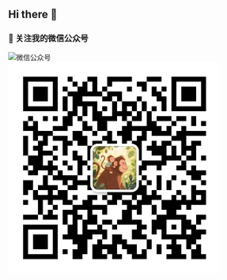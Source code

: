 ## Hi there 👋
### 📱 关注我的微信公众号
![微信公众号](https://img.shields.io/badge/微信公众号-宸良手纪-07C160?style=for-the-badge&logo=wechat&logoColor=white)
![二维码](./images/qrcode.jpg)

<!--
**sapchen/sapchen** is a ✨ _special_ ✨ repository because its `README.md` (this file) appears on your GitHub profile.

Here are some ideas to get you started:

- 🔭 I’m currently working on ...
- 🌱 I’m currently learning ...
- 👯 I’m looking to collaborate on ...
- 🤔 I’m looking for help with ...
- 💬 Ask me about ...
- 📫 How to reach me: ...
- 😄 Pronouns: ...
- ⚡ Fun fact: ...
-->
